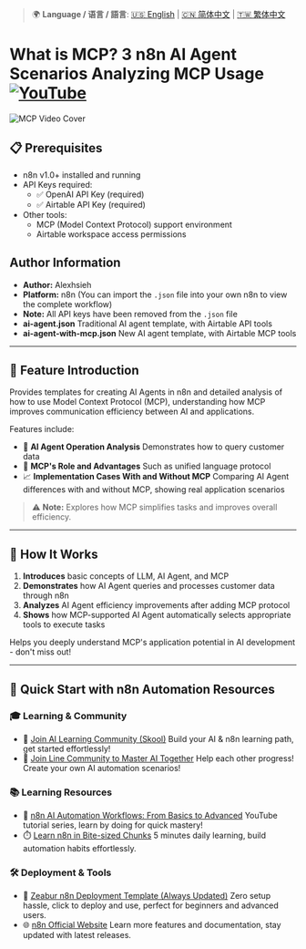 > 🌍 **Language / 语言 / 語言**: [🇺🇸 English](./readme-en.md) | [🇨🇳 简体中文](./readme-cn.md) | [🇹🇼 繁体中文](./readme.md)

# What is MCP? 3 n8n AI Agent Scenarios Analyzing MCP Usage [![YouTube](https://img.shields.io/badge/Watch%20on-YouTube-red?logo=youtube)](https://youtu.be/MwHuCtkzvdo)

![MCP Video Cover](https://github.com/qwedsazxc78/ai-automation-n8n/blob/main/n8n/9-ai-agent-with-mcp/cover.png?raw=true)

## 📋 Prerequisites

- n8n v1.0+ installed and running
- API Keys required:
  - ✅ OpenAI API Key (required)
  - ✅ Airtable API Key (required)
- Other tools:
  - MCP (Model Context Protocol) support environment
  - Airtable workspace access permissions

## Author Information

* **Author:** Alexhsieh
* **Platform:** n8n (You can import the `.json` file into your own n8n to view the complete workflow)
* **Note:** All API keys have been removed from the `.json` file
* **ai-agent.json** Traditional AI agent template, with Airtable API tools
* **ai-agent-with-mcp.json** New AI agent template, with Airtable MCP tools

---

## 📌 Feature Introduction

Provides templates for creating AI Agents in n8n and detailed analysis of how to use Model Context Protocol (MCP), understanding how MCP improves communication efficiency between AI and applications.

Features include:

* 🤖 **AI Agent Operation Analysis** Demonstrates how to query customer data
* 🔄 **MCP's Role and Advantages** Such as unified language protocol
* 📈 **Implementation Cases With and Without MCP** Comparing AI Agent differences with and without MCP, showing real application scenarios

> ⚠ **Note:** Explores how MCP simplifies tasks and improves overall efficiency.

---

## 🔧 How It Works

1. **Introduces** basic concepts of LLM, AI Agent, and MCP
2. **Demonstrates** how AI Agent queries and processes customer data through n8n
3. **Analyzes** AI Agent efficiency improvements after adding MCP protocol
4. **Shows** how MCP-supported AI Agent automatically selects appropriate tools to execute tasks

Helps you deeply understand MCP's application potential in AI development - don't miss out!

---

## 🚀 Quick Start with n8n Automation Resources

### 🎓 Learning & Community

* 🔗 [Join AI Learning Community (Skool)](https://www.skool.com/ai-brain-alex/about?ref=5dde9b20e8e7432aa9a01df6e89685f4)
  Build your AI & n8n learning path, get started effortlessly!
* 🔗 [Join Line Community to Master AI Together](https://line.me/ti/g2/ZypIgLSzVPweRBgBqKvaRU10WEmnotuZOr7Lpg)
  Help each other progress! Create your own AI automation scenarios!

### 📚 Learning Resources

* 🎥 [n8n AI Automation Workflows: From Basics to Advanced](https://youtube.com/playlist?list=PLUf88uk7T54I83MBdbuXgUuA8rVklF4FA&si=wHsQw8YJu-erSdLd)
  YouTube tutorial series, learn by doing for quick mastery!
* ⏱️ [Learn n8n in Bite-sized Chunks](https://youtube.com/playlist?list=PLUf88uk7T54Iv6LV2NFgdTghaX2cPhtgH&si=G3gj2qn179ZFUqAZ)
  5 minutes daily learning, build automation habits effortlessly.

### 🛠️ Deployment & Tools

* 🧩 [Zeabur n8n Deployment Template (Always Updated)](https://zeabur.com/zh-TW/templates/0TUVZ7?referralDesktop=qwedsazxc78)
  Zero setup hassle, click to deploy and use, perfect for beginners and advanced users.
* 🌐 [n8n Official Website](https://n8n.io/)
  Learn more features and documentation, stay updated with latest releases.
